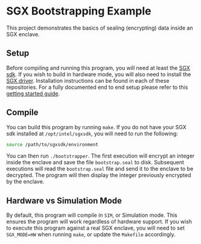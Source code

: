 # SGX Bootstrapping Example

This project demonstrates the basics of sealing (encrypting) data inside an SGX enclave.

## Setup

Before compiling and running this program, you will need at least the [SGX sdk](https://github.com/intel/linux-sgx). If you wish to build in hardware mode, you will also need to install the [SGX driver](https://github.com/intel/linux-sgx-driver). Installation instructions can be found in each of these repositories. For a fully documented end to end setup please refer to this [getting started guide](https://aaronbedra.com/post/sgx_getting_started/).

## Compile

You can build this program by running `make`. If you do not have your SGX sdk installed at `/opt/intel/sgxsdk`, you will need to run the following:

```sh
source /path/to/sgxsdk/environment
```

You can then run `./bootstrapper`. The first execution will encrypt an integer inside the enclave and save the file `bootstrap.seal` to disk. Subsequent executions will read the `bootstrap.seal` file and send it to the enclave to be decrypted. The program will then display the integer previously encrypted by the enclave.

## Hardware vs Simulation Mode

By default, this program will compile in `SIM`, or Simulation mode. This ensures the program will work regardless of hardware support. If you wish to execute this program against a real SGX enclave, you will need to set `SGX_MODE=HW` when running `make`, or update the `Makefile` accordingly.
